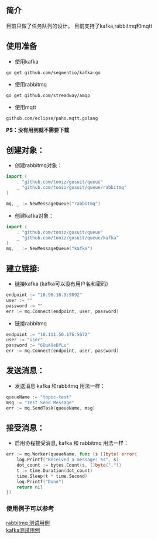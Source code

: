## 简介
目前只做了任务队列的设计。
目前支持了kafka,rabbitmq和mqtt  

## 使用准备
* 使用kafka
```
go get github.com/segmentio/kafka-go
```
* 使用rabbitmq
```
go get github.com/streadway/amqp
```
* 使用mqtt
```
github.com/eclipse/paho.mqtt.golang
```
   
**PS：没有用到就不需要下载**


## 创建对象：
* 创建rabbitmq对象：  
``` go
import (
    . "github.com/toniz/gosuit/queue"
    _ "github.com/toniz/gosuit/queue/rabbitmq"
)

mq, _ := NewMessageQueue("rabbitmq")
```

* 创建kafka对象：  
``` go
import (
    . "github.com/toniz/gosuit/queue"
    _ "github.com/toniz/gosuit/queue/kafka"
)
mq, _ := NewMessageQueue("kafka")
```

## 建立链接:
* 链接kafka (kafka可以没有用户名和密码)  
``` go
endpoint := "10.96.16.9:9092"
user := ""
password := ""
err := mq.Connect(endpoint, user, password)
```

*  链接rabbitmq  
``` go
endpoint := "10.111.50.176:5672"
user := "user"
password := "6DuA9eBfLu"
err := mq.Connect(endpoint, user, password)
```

## 发送消息：
* 发送消息 kafka 和rabbitmq 用法一样：  
``` go
queueName := "topic-test"
msg := "Test Send Message"
err := mq.SendTask(queueName, msg)
```
## 接受消息：
* 启用协程接受消息, kafka 和 rabbitmq 用法一样：  
``` go
err := mq.Worker(queueName, func (s []byte) error{
    log.Printf("Received a message: %s", s)
    dot_count := bytes.Count(s, []byte("."))
    t := time.Duration(dot_count)
    time.Sleep(t * time.Second)
    log.Printf("Done")
    return nil
})
```

### 使用例子可以参考
[rabbitmq 测试用例](rabbitmq/rabbitmq_test.go)  
[kafka测试用例](kafka/kafka_test.go)  


